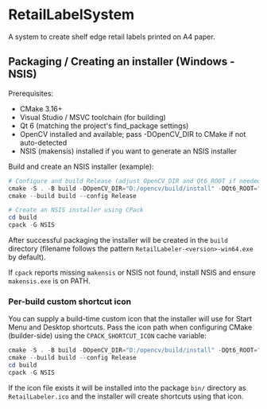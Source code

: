 # RetailLabelSystem
A system to create shelf edge retail labels printed on A4 paper.

## Packaging / Creating an installer (Windows - NSIS)

Prerequisites:
- CMake 3.16+
- Visual Studio / MSVC toolchain (for building)
- Qt 6 (matching the project's find_package settings)
- OpenCV installed and available; pass -DOpenCV_DIR to CMake if not auto-detected
- NSIS (makensis) installed if you want to generate an NSIS installer

Build and create an NSIS installer (example):

```powershell
# Configure and build Release (adjust OpenCV_DIR and Qt6_ROOT if needed)
cmake -S . -B build -DOpenCV_DIR="D:/opencv/build/install" -DQt6_ROOT="D:/Qt/6.7.3/msvc2022_64"
cmake --build build --config Release

# Create an NSIS installer using CPack
cd build
cpack -G NSIS
```

After successful packaging the installer will be created in the `build` directory (filename follows the pattern `RetailLabeler-<version>-win64.exe` by default).

If `cpack` reports missing `makensis` or NSIS not found, install NSIS and ensure `makensis.exe` is on PATH.

### Per-build custom shortcut icon

You can supply a build-time custom icon that the installer will use for Start Menu and Desktop shortcuts.
Pass the icon path when configuring CMake (builder-side) using the `CPACK_SHORTCUT_ICON` cache variable:

```powershell
cmake -S . -B build -DOpenCV_DIR="D:/opencv/build/install" -DQt6_ROOT="D:/Qt/6.7.3/msvc2022_64" -DCPACK_SHORTCUT_ICON="C:/path/to/myicon.ico"
cmake --build build --config Release
cd build
cpack -G NSIS
```

If the icon file exists it will be installed into the package `bin/` directory as `RetailLabeler.ico` and the installer will create shortcuts using that icon.

